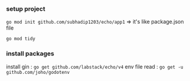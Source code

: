 ### setup project

`go mod init github.com/subhadip1203/echo/app1`  => it's like package.json file

`go mod tidy`


### install packages

install gin : `go get github.com/labstack/echo/v4`
env file read : `go get -u github.com/joho/godotenv`